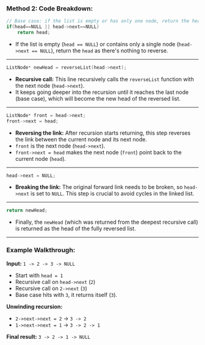 ### Method 2: Code Breakdown:
```cpp
// Base case: if the list is empty or has only one node, return the head.
if(head==NULL || head->next==NULL) 
    return head;
```
- If the list is empty (`head == NULL`) or contains only a single node (`head->next == NULL`), return the `head` as there's nothing to reverse.

---

```cpp
ListNode* newHead = reverseList(head->next);
```
- **Recursive call:** This line recursively calls the `reverseList` function with the next node (`head->next`).  
- It keeps going deeper into the recursion until it reaches the last node (base case), which will become the new head of the reversed list.

---

```cpp
ListNode* front = head->next;
front->next = head;
```
- **Reversing the link:** After recursion starts returning, this step reverses the link between the current node and its next node.  
- `front` is the next node (`head->next`).  
- `front->next = head` makes the next node (`front`) point back to the current node (`head`).

---

```cpp
head->next = NULL;
```
- **Breaking the link:** The original forward link needs to be broken, so `head->next` is set to `NULL`. This step is crucial to avoid cycles in the linked list.

---

```cpp
return newHead;
```
- Finally, the `newHead` (which was returned from the deepest recursive call) is returned as the head of the fully reversed list.

---

### **Example Walkthrough:**
**Input:** `1 -> 2 -> 3 -> NULL`  
- Start with `head = 1`  
- Recursive call on `head->next` (`2`)  
- Recursive call on `2->next` (`3`)  
- Base case hits with `3`, it returns itself (`3`).  

**Unwinding recursion:**
- `2->next->next = 2` → `3 -> 2`  
- `1->next->next = 1` → `3 -> 2 -> 1`  

**Final result:** `3 -> 2 -> 1 -> NULL`  